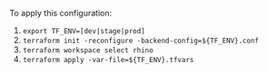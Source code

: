  To apply this configuration:

 1. ```export TF_ENV=[dev|stage|prod]```
 2. ```terraform init -reconfigure -backend-config=${TF_ENV}.conf```
 3. ```terraform workspace select rhino```
 4. ```terraform apply -var-file=${TF_ENV}.tfvars```
